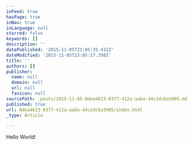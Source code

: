 ```yaml
---
inFeed: true
hasPage: true
inNav: true
inLanguage: null
starred: false
keywords: []
description: ''
datePublished: '2015-11-05T23:05:35.412Z'
dateModified: '2015-11-05T23:05:17.398Z'
title: ''
authors: []
publisher:
  name: null
  domain: null
  url: null
  favicon: null
sourcePath: _posts/2015-11-05-0dea4623-0377-412a-aaba-d4c2dcba3905.md
published: true
url: 0dea4623-0377-412a-aaba-d4c2dcba3905/index.html
_type: Article

---
```

Hello World!